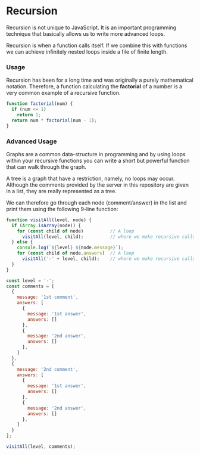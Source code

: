 # Recursion

Recursion is not unique to JavaScript.
It is an important programming technique that basically allows us to write more advanced loops.

Recursion is when a function calls itself.
If we combine this with functions we can achieve infinitely nested loops inside a file of finite length.

### Usage

Recursion has been for a long time and was originally a purely mathematical notation.
Therefore, a function calculating the **factorial** of a number is a very common example of a recursive function.

```javascript
function factorial(num) {
  if (num <= 1)
    return 1;
  return num * factorial(num - 1);
}
```

### Advanced Usage

Graphs are a common data-structure in programming and by using loops within your recursive functions you can write a short but powerful function that can walk through the graph.

A tree is a graph that have a restriction, namely, no loops may occur.
Although the comments provided by the server in this repository are given in a list, they are really represented as a tree.

We can therefore go through each node (comment/answer) in the list and print them using the following 9-line function:
```javascript
function visitAll(level, node) {
  if (Array.isArray(node)) {
    for (const child of node)          // A loop
      visitAll(level, child);          // where we make recursive calls
  } else {
    console.log(`${level} ${node.message}`);
    for (const child of node.answers)  // A loop
      visitAll('-' + level, child);    // where we make recursive calls
  }
}

const level = '-';
const comments = [
  {
    message: '1st comment',
    answers: [
      {
        message: '1st answer',
        answers: []
      },
      {
        message: '2nd answer',
        answers: []
      },
    ]
  },
  {
    message: '2nd comment',
    answers: [
      {
        message: '1st answer',
        answers: []
      },
      {
        message: '2nd answer',
        answers: []
      },
    ]
  }
];

visitAll(level, comments);
```
